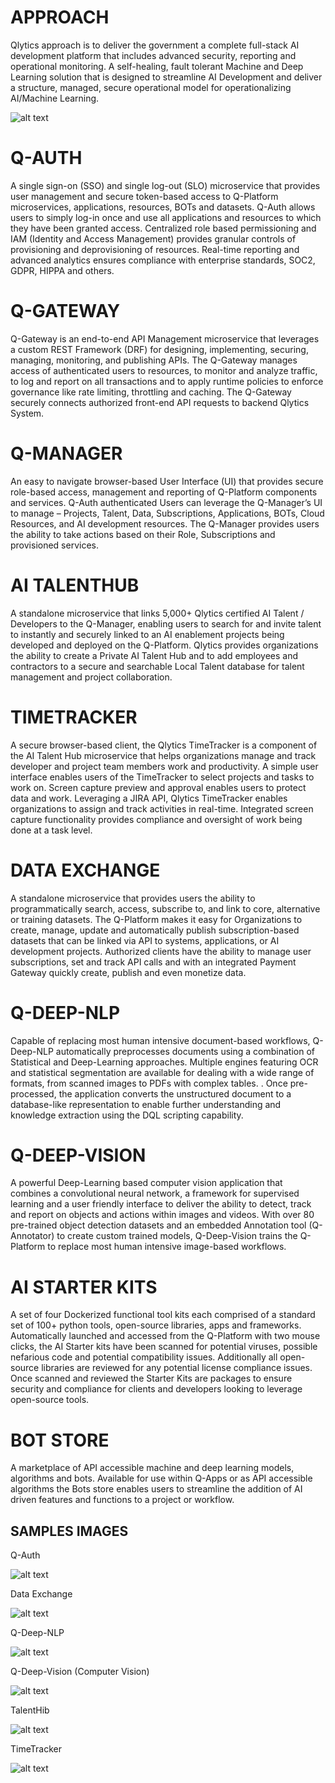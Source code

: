 # APPROACH

Qlytics approach is to deliver the government a complete full-stack AI development platform that includes advanced security, reporting and operational monitoring. A self-healing, fault tolerant Machine and Deep Learning solution that is designed to streamline AI Development and deliver a structure, managed, secure operational model for operationalizing AI/Machine Learning.

![alt text](https://github.com/qlyticsllc/qplatform/blob/master/past-performance/images/Qlytics%20Platform%20Architecture.png)

# Q-AUTH
A single sign-on (SSO) and single log-out (SLO) microservice that provides user management and secure token-based access to Q-Platform microservices, applications, resources, BOTs and datasets. Q-Auth allows users to simply log-in once and use all applications and resources to which they have been granted access. Centralized role based permissioning and IAM (Identity and Access Management) provides granular controls of provisioning and deprovisioning of resources. Real-time reporting and advanced analytics ensures compliance with enterprise standards, SOC2, GDPR, HIPPA and others.

# Q-GATEWAY
Q-Gateway is an end-to-end API Management microservice that leverages a custom REST Framework (DRF) for designing, implementing, securing, managing, monitoring, and publishing APIs. The Q-Gateway manages access of authenticated users to resources, to monitor and analyze traffic, to log and report on all transactions and to apply runtime policies to enforce governance like rate limiting, throttling and caching. The Q-Gateway securely connects authorized front-end API requests to backend Qlytics System.

# Q-MANAGER
An easy to navigate browser-based User Interface (UI) that provides secure role-based access, management and reporting of Q-Platform components and services. Q-Auth authenticated Users can leverage the Q-Manager’s UI to manage – Projects, Talent, Data, Subscriptions, Applications, BOTs, Cloud Resources, and AI development resources. The Q-Manager provides users the ability to take actions based on their Role, Subscriptions and provisioned services.

# AI TALENTHUB
A standalone microservice that links 5,000+ Qlytics certified AI Talent / Developers to the Q-Manager, enabling users to search for and invite talent to instantly and securely linked to an AI enablement projects being developed and deployed on the Q-Platform. Qlytics provides organizations the ability to create a Private AI Talent Hub and to add employees and contractors to a secure and searchable Local Talent database for talent management and project collaboration.

# TIMETRACKER
A secure browser-based client, the Qlytics TimeTracker is a component of the AI Talent Hub microservice that helps organizations manage and track developer and project team members work and productivity. A simple user interface enables users of the TimeTracker to select projects and tasks to work on. Screen capture preview and approval enables users to protect data and work. Leveraging a JIRA API, Qlytics TimeTracker enables organizations to assign and track activities in real-time. Integrated screen capture functionality provides compliance and oversight of work being done at a task level.

# DATA EXCHANGE
A standalone microservice that provides users the ability to programmatically search, access, subscribe to, and link to core, alternative or training datasets. The Q-Platform makes it easy for Organizations to create, manage, update and automatically publish subscription-based datasets that can be linked via API to systems, applications, or AI development projects. Authorized clients have the ability to manage user subscriptions, set and track API calls and with an integrated Payment Gateway quickly create, publish and even monetize data.

# Q-DEEP-NLP
Capable of replacing most human intensive document-based workflows, Q-Deep-NLP automatically preprocesses documents using a combination of Statistical and Deep-Learning approaches. Multiple engines featuring OCR and statistical segmentation are available for dealing with a wide range of formats, from scanned images to PDFs with complex tables. . Once pre-processed, the application converts the unstructured document to a database-like representation to enable further understanding and knowledge extraction using the DQL scripting capability.

# Q-DEEP-VISION
A powerful Deep-Learning based computer vision application that combines a convolutional neural network, a framework for supervised learning and a user friendly interface to deliver the ability to detect, track and report on objects and actions within images and videos. With over 80 pre-trained object detection datasets and an embedded Annotation tool (Q-Annotator) to create custom trained models, Q-Deep-Vision trains the Q-Platform to replace most human intensive image-based workflows.

# AI STARTER KITS
A set of four Dockerized functional tool kits each comprised of a standard set of 100+ python tools, open-source libraries, apps and frameworks. Automatically launched and accessed from the Q-Platform with two mouse clicks, the AI Starter kits have been scanned for potential viruses, possible nefarious code and potential compatibility issues. Additionally all open-source libraries are reviewed for any potential license compliance issues. Once scanned and reviewed the Starter Kits are packages to ensure security and compliance for clients and developers looking to leverage open-source tools.

# BOT STORE
A marketplace of API accessible machine and deep learning models, algorithms and bots. Available for use within Q-Apps or as API accessible algorithms the Bots store enables users to streamline the addition of AI driven features and functions to a project or workflow.

## SAMPLES IMAGES

Q-Auth

![alt text](https://github.com/qlyticsllc/qplatform/blob/master/past-performance/images/Auth.jpg)

Data Exchange

![alt text](https://github.com/qlyticsllc/qplatform/blob/master/past-performance/images/DataX2.jpg)

Q-Deep-NLP

![alt text](https://github.com/qlyticsllc/qplatform/blob/master/past-performance/images/Q-Deep-NLP.jpg)

Q-Deep-Vision (Computer Vision)

![alt text](https://github.com/qlyticsllc/qplatform/blob/master/past-performance/images/Q-Deep-Vision2.jpg)

TalentHib

![alt text](https://github.com/qlyticsllc/qplatform/blob/master/past-performance/images/TalentHub.jpg)

TimeTracker

![alt text](https://github.com/qlyticsllc/qplatform/blob/master/past-performance/images/TimeTracker.jpg)


